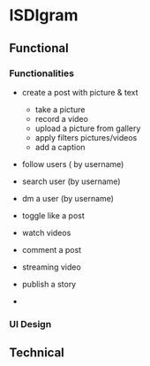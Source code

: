 # ISDIgram

## Functional

### Functionalities
- create a post with picture & text
    - take a picture
    - record a video
    - upload a picture from gallery
    - apply filters pictures/videos
    - add a caption

- follow users ( by username)
- search user (by username)
- dm a user (by username)
- toggle like a post 
- watch videos
- comment a post 
- streaming video
- publish a story
- 
### UI Design


## Technical 